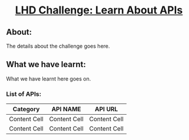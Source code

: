 <h1 align="center"><U>LHD Challenge: Learn About APIs</U></h1>

<h2>About: </h2>
<p>The details about the challenge goes here.</p>


<h2>What we have learnt: </h2>
<p>What we have learnt here goes on.</p>


<h3>List of APIs: </h3>

| Category  | API NAME | API URL |
| ------------- | ------------- | ------------- |
| Content Cell  | Content Cell  | Content Cell  |
| Content Cell  | Content Cell  | Content Cell  |
